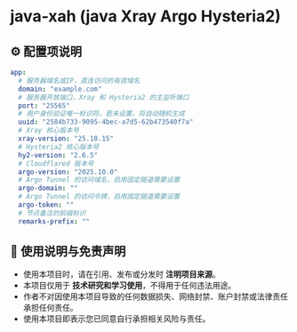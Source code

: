 # java-xah (java Xray Argo Hysteria2)

## ⚙️ 配置项说明

```yaml
app:
  # 服务器域名或IP，直连访问的有效域名
  domain: "example.com"
  # 服务器开放端口，Xray 和 Hysteria2 的主监听端口
  port: "25565"
  # 用户身份验证唯一标识符。若未设置，将自动随机生成
  uuid: "2584b733-9095-4bec-a7d5-62b473540f7a"
  # Xray 核心版本号
  xray-version: "25.10.15"
  # Hysteria2 核心版本号
  hy2-version: "2.6.5"
  # Cloudflared 版本号
  argo-version: "2025.10.0"
  # Argo Tunnel 的访问域名，启用固定隧道需要设置
  argo-domain: ""
  # Argo Tunnel 的访问令牌，启用固定隧道需要设置
  argo-token: ""
  # 节点备注的前缀标识
  remarks-prefix: ""
```

## 📢 使用说明与免责声明

- 使用本项目时，请在引用、发布或分发时 **注明项目来源**。
- 本项目仅用于 **技术研究和学习使用**，不得用于任何违法用途。
- 作者不对因使用本项目导致的任何数据损失、网络封禁、账户封禁或法律责任承担任何责任。
- 使用本项目即表示您已同意自行承担相关风险与责任。